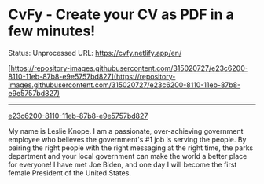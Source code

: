 # CvFy - Create your CV as PDF in a few minutes!

Status: Unprocessed
URL: https://cvfy.netlify.app/en/

[https://repository-images.githubusercontent.com/315020727/e23c6200-8110-11eb-87b8-e9e5757bd827](https://repository-images.githubusercontent.com/315020727/e23c6200-8110-11eb-87b8-e9e5757bd827)

---

[e23c6200-8110-11eb-87b8-e9e5757bd827](CvFy%20-%20Create%20your%20CV%20as%20PDF%20in%20a%20few%20minutes!%20a0b936d4688648a58ccb3de8d960a8b8/e23c6200-8110-11eb-87b8-e9e5757bd827)

My name is Leslie Knope. I am a passionate, over-achieving government employee who believes the government's #1 job is serving the people. By pairing the right people with the right messaging at the right time, the parks department and your local government can make the world a better place for everyone! I have met Joe Biden, and one day I will become the first female President of the United States.